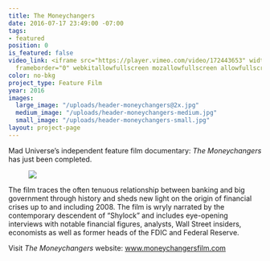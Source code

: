 ```yaml
---
title: The Moneychangers
date: 2016-07-17 23:49:00 -07:00
tags:
- featured
position: 0
is_featured: false
video_link: <iframe src="https://player.vimeo.com/video/172443653" width="640" height="360"
  frameborder="0" webkitallowfullscreen mozallowfullscreen allowfullscreen></iframe>
color: no-bkg
project_type: Feature Film
year: 2016
images:
  large_image: "/uploads/header-moneychangers@2x.jpg"
  medium_image: "/uploads/header-moneychangers-medium.jpg"
  small_image: "/uploads/header-moneychangers-small.jpg"
layout: project-page
---
```


Mad Universe’s independent feature film documentary: _The Moneychangers_ has just been completed.


<figure><img src="http://placehold.it/1000x500"></figure>

The film traces the often tenuous relationship between banking and big government through history and sheds new light on the origin of financial crises up to and including 2008. The film is wryly narrated by the contemporary descendent of “Shylock” and includes eye-opening interviews with notable financial figures, analysts, Wall Street insiders, economists as well as former heads of the FDIC and Federal Reserve.

Visit _The Moneychangers_ website: <a href="www.moneychangersfilm.com" target="_blank"> www.moneychangersfilm.com</a>
